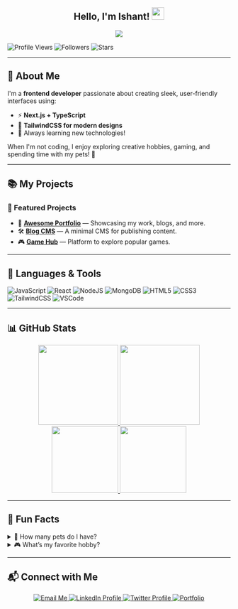 <h2 align="center">
  Hello, I'm Ishant! 
  <img src="https://media.giphy.com/media/hvRJCLFzcasrR4ia7z/giphy.gif" width="28">
</h2>

<p align="center">
  <a href="https://github.com/ishant-dev-design">
    <img src="https://readme-typing-svg.herokuapp.com/?lines=Self%20Taught%20Developer;Front%20End%20Specialist;Passionate%20Coder;Always%20Learning%20New%20Things&center=true&width=380&height=45">
  </a>
</p>

![Profile Views](https://komarev.com/ghpvc/?username=ishant-dev-design&color=blue)
![Followers](https://img.shields.io/github/followers/ishant-dev-design?style=social)
![Stars](https://img.shields.io/github/stars/ishant-dev-design?style=social)

---

## 🚀 About Me

I'm a **frontend developer** passionate about creating sleek, user-friendly interfaces using:

- ⚡ **Next.js + TypeScript**
- 🎨 **TailwindCSS for modern designs**
- 🧠 Always learning new technologies!

When I'm not coding, I enjoy exploring creative hobbies, gaming, and spending time with my pets! 🐾

---

## 📚 My Projects

### 🚀 Featured Projects

- 🎨 **[Awesome Portfolio](https://github.com/ishant-dev-design/portfolio)** — Showcasing my work, blogs, and more.
- 🛠️ **[Blog CMS](https://github.com/ishant-dev-design/blog-cms)** — A minimal CMS for publishing content.
- 🎮 **[Game Hub](https://github.com/ishant-dev-design/game-hub)** — Platform to explore popular games.

---

## 🚀 Languages & Tools

![JavaScript](https://img.shields.io/badge/Javascript-F0DB4F?style=for-the-badge&logo=javascript&logoColor=black)
![React](https://img.shields.io/badge/React-61DAFB?style=for-the-badge&logo=react&logoColor=black)
![NodeJS](https://img.shields.io/badge/Node.js-3C873A?style=for-the-badge&logo=node.js&logoColor=white)
![MongoDB](https://img.shields.io/badge/MongoDB-4EA94B?style=for-the-badge&logo=mongodb&logoColor=white)
![HTML5](https://img.shields.io/badge/HTML5-E34F26?style=for-the-badge&logo=html5&logoColor=white)
![CSS3](https://img.shields.io/badge/CSS3-1572B6?style=for-the-badge&logo=css3&logoColor=white)
![TailwindCSS](https://img.shields.io/badge/Tailwind_CSS-38B2AC?style=for-the-badge&logo=tailwind-css&logoColor=white)
![VSCode](https://img.shields.io/badge/VS_Code-0078D4?style=for-the-badge&logo=visual-studio-code&logoColor=white)

---

## 📊 GitHub Stats

<div align="center">
  <a href="https://github.com/ishant-dev-design">
    <img height="180em" src="https://github-readme-stats.vercel.app/api?username=ishant-dev-design&show_icons=true&theme=dark&include_all_commits=true&count_private=true"/>
    <img height="180em" src="https://github-readme-stats.vercel.app/api/top-langs/?username=ishant-dev-design&layout=compact&langs_count=7&theme=dark"/>
  </a>
</div>

<div align="center">
  <a href="https://github.com/ishant-dev-design">
    <img height="150em" src="https://github-profile-summary-cards.vercel.app/api/cards/profile-details?username=ishant-dev-design&theme=dark"/>
    <img height="150em" src="https://github-profile-summary-cards.vercel.app/api/cards/repos-per-language?username=ishant-dev-design&theme=dark"/>
  </a>
</div>

---

## 🎯 Fun Facts

<details>
<summary>🐾 How many pets do I have?</summary>
I have a few adorable pets featured on my portfolio! 🐕🐾
</details>

<details>
<summary>🎮 What’s my favorite hobby?</summary>
Explore my hobbies section to find out! 🎨
</details>

---

## 📬 Connect with Me

<div align="center">

<a href="mailto:ishant.devdesign@gmail.com">
  <img src="https://img.shields.io/badge/Email-D14836?style=for-the-badge&logo=gmail&logoColor=white" alt="Email Me" />
</a>

<a href="https://linkedin.com/in/yourprofile">
  <img src="https://img.shields.io/badge/LinkedIn-0077B5?style=for-the-badge&logo=linkedin&logoColor=white" alt="LinkedIn Profile" />
</a>

<a href="https://twitter.com/yourhandle">
  <img src="https://img.shields.io/badge/Twitter-1DA1F2?style=for-the-badge&logo=twitter&logoColor=white" alt="Twitter Profile" />
</a>

<a href="https://ishant-dev-design.github.io/portfolio">
  <img src="https://img.shields.io/badge/Portfolio-24292e?style=for-the-badge&logo=github&logoColor=white" alt="Portfolio" />
</a>

</div>


